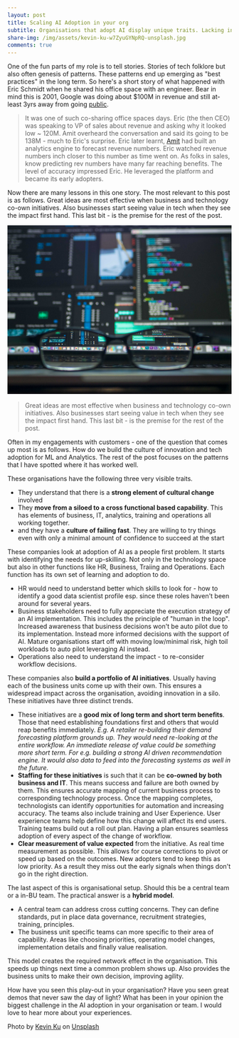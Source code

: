 ```yaml
---
layout: post
title: Scaling AI Adoption in your org
subtitle: Organisations that adopt AI display unique traits. Lacking in these traits diminish prospects of wide scale adoption. Ever wondered why the amazing demo you say 3months back still isn't in front of of your customers? Here are some thoughts on the common traits that I get to see where this actually does work very well.
share-img: /img/assets/kevin-ku-w7ZyuGYNpRQ-unsplash.jpg
comments: true
---
```


One of the fun parts of my role is to tell stories. Stories of tech folklore but also often genesis of patterns. These patterns end up emerging as "best practices" in the long term. So here's a short story of what happened with Eric Schmidt when he shared his office space with an engineer. Bear in mind this is 2001, Google was doing about $100M in revenue and still at-least 3yrs away from going [public](https://www.google.com/intl/en/about/our-story/). 

> It was one of such co-sharing office spaces days. Eric (the then CEO) was speaking to VP of sales about revenue and asking why it looked low ~ 120M. Amit overheard the conversation and said its going to be 138M - much to Eric's surprise. Eric later learnt, [Amit](https://www.linkedin.com/in/amit-singhal-09723574/) had built an analytics engine to forecast revenue numbers. Eric watched revenue numbers inch closer to this number as time went on. As folks in sales, know predicting rev numbers have many far reaching benefits. The level of accuracy impressed Eric. He leveraged the platform and became its early adopters.

Now there are many lessons in this one story. The most relevant to this post is as follows. Great ideas are most effective when business and technology co-own initiatives. Also businesses start seeing value in  tech when they see the impact first hand. This last bit - is the premise for the rest of the post. 

![Scaling AI Adoption in your org](/img/assets/kevin-ku-w7ZyuGYNpRQ-unsplash.jpg)

> Great ideas are most effective when business and technology co-own initiatives. Also businesses start seeing value in  tech when they see the impact first hand. This last bit - is the premise for the rest of the post. 

Often in my engagements with customers - one of the question that comes up most is as follows. How do we build the culture of innovation and tech adoption for ML and Analytics. The rest of the post focuses on the patterns that I have spotted where it has worked well. 

These organisations have the following three very visible traits.
- They understand that there is a **strong element of cultural change** involved
- They **move from a siloed to a cross functional based capability**. This has elements of business, IT, analytics, training and operations all working together.
- and they have a **culture of failing fast**. They are willing to try things even with only a minimal amount of confidence to succeed at the start

These companies look at adoption of AI as a people first problem. It starts with identifying the needs for up-skilling. Not only in the technology space but also in other functions like HR, Business, Traiing and Operations. Each function has its own set of learning and adoption to do.
- HR would need to understand better which skills to look for - how to identify a good data scientist profile esp. since these roles haven't been around for several years. 
- Business stakeholders need to fully appreciate the execution strategy of an AI implementation. This includes the principle of "human in the loop". Increased awareness that business decisions won't be auto pilot due to its implementation. Instead more informed decisions with the support of AI. Mature organisations start off with moving low/minimal risk, high toil workloads to auto pilot leveraging AI instead.
- Operations also need to understand the impact - to re-consider workflow decisions.

These companies also **build a portfolio of AI initiatives**. Usually having each of the business units come up with their own. This ensures a widespread impact across the organisation, avoiding innovation in a silo. These initiatives have three distinct trends.
- These initiatives are a **good mix of long term and short term benefits**. Those that need establishing foundations first and others that would reap benefits immediately. _E.g. A retailer re-building their demand forecasting platform grounds up. They would need re-looking at the entire workflow. An immediate release of value could be something more short term. For e.g. building a strong AI driven recommendation engine. It would also data to feed into the forecasting systems as well in the future._
- **Staffing for these initiatives** is such that it can be **co-owned by both business and IT**. This means  success and failure are both owned by them. This ensures accurate mapping of current business process to corresponding technology process. Once the mapping completes, technologists can identify opportunities for automation and increasing accuracy. The teams also include training and User Experience. User experience teams help define how this change will affect its end users. Training teams build out a roll out plan. Having a plan ensures seamless adoption of every aspect of the change of workflow. 
- **Clear measurement of value expected** from the initiative. As real time measurement as possible. This allows for course corrections to pivot or speed up based on the outcomes. New adopters tend to keep this as low priority. As a result they miss out the early signals when things don't go in the right direction. 

The last aspect of this is organisational setup. Should this be a central team or a in-BU team. The practical answer is a **hybrid model**. 
- A central team can address cross cutting concerns. They can define standards, put in place data governance, recruitment strategies, training, principles. 
- The business unit specific teams can more specific to their area of capability. Areas like choosing  priorities, operating model changes, implementation details and finally value realisation. 

This model creates the required network effect in the organisation. This speeds up things next time a common problem  shows up. Also provides the business units to make their own decision, improving agility.

How have you seen this play-out in your organisation? Have you seen great demos that never saw the day of light? What has been in your opinion the biggest challenge in the AI adoption in your organisation or team. I would love to hear more about your experiences.


Photo by <a href="https://unsplash.com/@ikukevk?utm_source=unsplash&utm_medium=referral&utm_content=creditCopyText">Kevin Ku</a> on <a href="https://unsplash.com/?utm_source=unsplash&utm_medium=referral&utm_content=creditCopyText">Unsplash</a>
